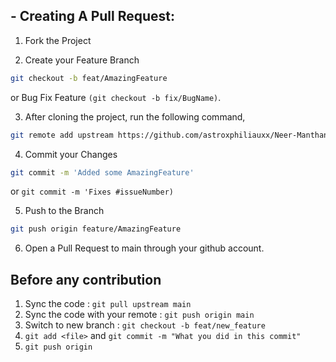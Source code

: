 ## - Creating A Pull Request:


1. Fork the Project


2. Create your Feature Branch

```sh 
git checkout -b feat/AmazingFeature
```
 or Bug Fix Feature `(git checkout -b fix/BugName)`.

3. After cloning the project, run the following command, 

```sh
git remote add upstream https://github.com/astroxphiliauxx/Neer-Manthan.git
```

4. Commit your Changes 
```sh
git commit -m 'Added some AmazingFeature'
```
 or `git commit -m 'Fixes #issueNumber)`

5. Push to the Branch 
```sh
git push origin feature/AmazingFeature
```

6. Open a Pull Request to main through your github account.

## Before any contribution

1. Sync the code : `git pull upstream main`
2. Sync the code with your remote : `git push origin main`
3. Switch to new branch : `git checkout -b feat/new_feature`
4. `git add <file>` and `git commit -m "What you did in this commit"`
5. `git push origin`
   
